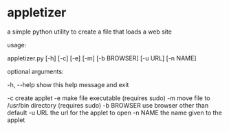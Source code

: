 appletizer
==========

a simple python utility to create a file that loads a web site

usage:

 appletizer.py [-h] [-c] [-e] [-m] [-b BROWSER] [-u URL] [-n NAME]
 
 optional arguments:

  -h, --help  show this help message and exit

  -c          create applet
  -e          make file executable (requires sudo)
  -m          move file to /usr/bin directory (requires sudo)
  -b BROWSER  use browser other than default
  -u URL      the url for the applet to open
  -n NAME     the name given to the applet

